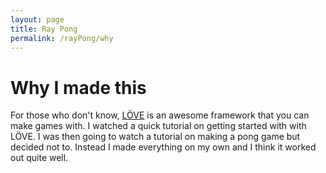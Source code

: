 ```yaml
---
layout: page
title: Ray Pong
permalink: /rayPong/why
---
```


# Why I made this

For those who don't know, [LÖVE](https://love2d.org/) is an awesome framework that you can make games with. I watched a quick tutorial on getting started with with LÖVE. I was then going to watch a tutorial on making a pong game but decided not to. Instead I made everything on my own and I think it worked out quite well.
